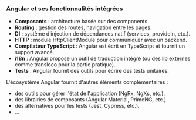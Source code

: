 ### Angular et ses fonctionnalités intégrées

- **Composants** : architecture basée sur des components.
- **Routing** : gestion des routes, navigation entre les pages.
- **DI** : système d’injection de dépendances natif (services, provideIn, etc.).
- **HTTP** : module HttpClientModule pour communiquer avec un backend.
- **Compilateur TypeScript** : Angular est écrit en TypeScript et fournit un support avancé.
- **i18n** : Angular propose un outil de traduction intégré (ou des lib externes comme transloco pour la partie pratique). 
- **Tests** : Angular fournit des outils pour écrire des tests unitaires.

L'écosystème Angular fournit d'autres éléments complémentaires : 
- des outils pour gérer l'état de l'application (NgRx, NgXs, etc.).
- des librairies de composants (Angular Material, PrimeNG, etc.).
- des alternatives pour les tests (Jest, Cypress, etc.).
- ...

